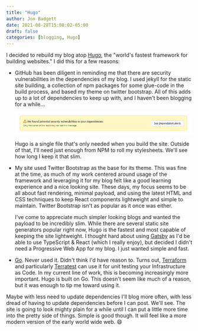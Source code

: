 ```yaml
---
title: "Hugo"
author: Jon Badgett
date: 2021-08-28T15:08:02-05:00
draft: false
categories: [blogging, Hugo]
---
```


I decided to rebuild my blog atop [Hugo](https://gohugo.io/), the "world's fastest framework for building websites." I did this for a few reasons:

-   GitHub has been diligent in reminding me that there are security vulnerabilities in the dependencies of my blog. I used jekyll for the static site building, a collection of npm packages for some glue-code in the build process, and based my theme on twitter bootstrap. All of this adds up to a lot of dependencies to keep up with, and I haven't been blogging for a while...

    ![Dependabot](/assets/images/2021-08-28-hugo/dependabot.png)

    Hugo is a single file that's only needed when you build the site. Outside of that, I'll need just enough from NPM to roll my stylesheets. We'll see how long I keep it that slim.

-   My site used Twitter Bootstrap as the base for its theme. This was fine at the time, as much of my work centered around usage of the framework and leveraging it for my blog felt like a good learning experience and a nice looking site. These days, my focus seems to be all about fast rendering, minimal payload, and using the latest HTML and CSS techniques to keep React components lightweight and simple to maintain. Twitter Bootstrap isn't as popular as it once was either.

    I've come to appreciate much simpler looking blogs and wanted the payload to be incredibly slim. While there are several static site generators popular right now, Hugo is the fastest and most capable of keeping the site lightweight. I thought hard about using [Gatsby](https://www.gatsbyjs.com/) as I'd be able to use TypeScript & React (which I really enjoy), but decided I didn't need a Progressive Web App for my blog. I just wanted simple and fast.

-   [Go](https://golang.org/). Never used it. Didn't think I'd have reason to. Turns out, [Terraform](https://www.terraform.io/) and particularly [Terratest](https://terratest.gruntwork.io/) can use it for unit testing your Infrastructure as Code. In my current line of work, this is becoming increasingly more important. Hugo is built on Go. This doesn't seem like much of a reason, but it was enough to tip me toward using it.

Maybe with less need to update dependencies I'll blog more often, with less dread of having to update dependencies before I can post. We'll see. The site is going to look mighty plain for a while until I can put a little more time into the pretty side of things. Simple is good though. It will feel like a more modern version of the early world wide web. :smile:
